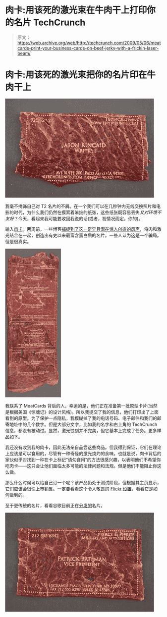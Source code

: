 # 肉卡:用该死的激光束在牛肉干上打印你的名片 TechCrunch

> 原文：<https://web.archive.org/web/http://techcrunch.com/2009/05/06/meatcards-print-your-business-cards-on-beef-jerky-with-a-frickin-laser-beam/>

# 肉卡:用该死的激光束把你的名片印在牛肉干上

![](img/a272eec71e25675e4f40cdc0b5dc969f.png)

我毫不掩饰自己对 T2 名片的不屑。在一个我们可以在几秒钟内无线交换照片和电影的时代，为什么我们仍然在摸索着笨拙的纸张，这些纸张既容易丢失*又对环境不友好*？今天，看起来我可能要收回我说的话(或者，视情况而定，你的)。

输入[肉卡](https://web.archive.org/web/20230204222436/http://www.meatcards.com/)。两周前，一些博客[捕捉到了这一奇异且潜在惊人创造的风声](https://web.archive.org/web/20230204222436/http://www.boingboing.net/2009/04/23/business-cards-made.html)，将肉和激光结合在一起，创造出有史以来最富含蛋白质的名片。一些人认为这是一个骗局。但是很真实。

![](img/4da9dd58a883be4b93b6726036884885.png)

我联系了 MeatCards 背后的人，幸运的是，他们正在准备第一批原型卡片(当然是根据美国《惊魂记》的设计风格)。所以我提交了我的信息，他们打印出了上面看到的原型。为了保护一点隐私，我模糊掉了我的电话号码、电子邮件和我们的邮寄地址中的几个数字。但是大部分文字，比如我的名字和右上角的 TechCrunch 信息，都没有被动过。显然，激光蚀刻并不完美，但它基本上完成了任务。更多样品如下。

我还没有收到我的肉卡，因此无法亲自品尝这些商品。但我得到保证，它们在理论上应该是可以食用的，尽管有一种奇怪的激光烧灼的余味。也就是说，肉卡背后的家伙似乎对找到一种在卡上标记“请勿食用”的方法很感兴趣，以表明他们不希望你吃肉卡——这只会让他们面临太多可能的法律问题和法规。但是他们不能阻止你这么做。

那么什么时候可以给自己订一个呢？该产品仍处于测试阶段，但根据其主页显示，它们应该会很快上市销售。一定要看看这个令人敬畏的 [Flickr 设置](https://web.archive.org/web/20230204222436/http://www.flickr.com/photos/tikaro/sets/72157617689295071/)，看看它是如何做到的。

至于更传统的名片，看看谷歌目前正在[分发的](https://web.archive.org/web/20230204222436/https://techcrunch.com/2009/05/01/the-tasteful-thickness-of-your-new-google-profile-business-card/)名片。

![](img/22bd03ec66820f346a71504fc984277a.png)